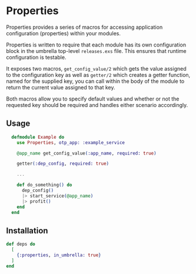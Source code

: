 # Properties

Properties provides a series of macros for accessing
application configuration (properties) within your modules.

Properties is written  to require that each module has its
own configuration block in the umbrella top-level `releases.exs`
file. This ensures that runtime configuration is testable.

It exposes two macros, `get_config_value/2` which gets the
value assigned to the configuration key as well as `getter/2`
which creates a getter function, named for the supplied key,
you can call within the body of the module to return the
current value assigned to that key.

Both macros allow you to specify default values and whether
or not the requested key should be required and handles either
scenario accordingly.

## Usage

```elixir
  defmodule Example do
    use Properties, otp_app: :example_service

    @app_name get_config_value(:app_name, required: true)

    getter(:dep_config, required: true)

    ...

    def do_something() do
      dep_config()
      |> start_service(@app_name)
      |> profit()
    end
  end
```

## Installation

```elixir
def deps do
  [
    {:properties, in_umbrella: true}
  ]
end
```
